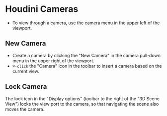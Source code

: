 # Houdini Cameras

- To view through a camera, use the camera menu in the upper left of the viewport.

## New Camera

- Create a camera by clicking the "New Camera" in the camera pull-down menu in the upper right of the viewport.
- `⌘-click` the "Camera" icon in the toolbar to insert a camera based on the current view.

## Lock Camera

The lock icon in the "Display options" (toolbar to the right of the "3D Scene View") locks the view port to the camera, so that navigating the scene also moves the camera.
